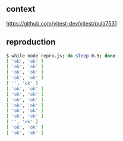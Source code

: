 ## context

https://github.com/vitest-dev/vitest/pull/7531

## reproduction

```sh
$ while node repro.js; do sleep 0.5; done
[ 'ok', 'ok' ]
[ 'ok', 'ok' ]
[ 'ok', 'ok' ]
[ 'ok', 'ok' ]
[ '', 'ok' ]
[ 'ok', 'ok' ]
[ 'ok', 'ok' ]
[ 'ok', 'ok' ]
[ 'ok', 'ok' ]
[ 'ok', 'ok' ]
[ 'ok', 'ok' ]
[ '', 'ok' ]
[ 'ok', 'ok' ]
[ 'ok', 'ok' ]
```
